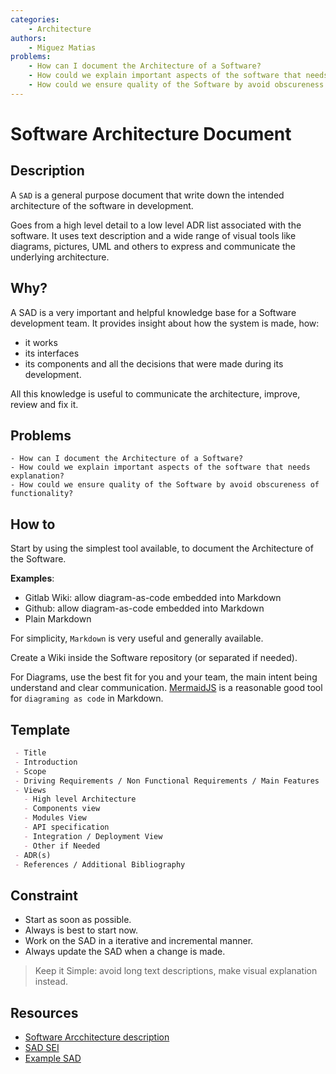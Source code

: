 ```yaml
---
categories:
    - Architecture
authors:
    - Miguez Matias
problems: 
    - How can I document the Architecture of a Software?
    - How could we explain important aspects of the software that needs explanation?
    - How could we ensure quality of the Software by avoid obscureness of functionality?
---
```


# Software Architecture Document
## Description
A `SAD` is a general purpose document that write down the intended architecture of the software in development. 

Goes from a high level detail to a low level ADR list associated with the software. 
It uses text description and a wide range of visual tools like diagrams, pictures, UML and others to express and communicate the underlying architecture.

## Why?
A SAD is a very important and helpful knowledge base for a Software development team. 
It provides insight about how the system is made, how:
- it works
- its interfaces
- its components 
and all the decisions that were made during its development.

All this knowledge is useful to communicate the architecture, improve, review and fix it.

## Problems
    - How can I document the Architecture of a Software?
    - How could we explain important aspects of the software that needs explanation?
    - How could we ensure quality of the Software by avoid obscureness of functionality?

## How to
Start by using the simplest tool available, to document the Architecture of the Software. 

**Examples**:
 - Gitlab Wiki: allow diagram-as-code embedded into Markdown
 - Github: allow diagram-as-code embedded into Markdown
 - Plain Markdown

For simplicity, `Markdown` is very useful and generally available. 

Create a Wiki inside the Software repository (or separated if needed).

For Diagrams, use the best fit for you and your team, the main intent being understand and clear communication. [MermaidJS](https://mermaid-js.github.io/mermaid/#/) is a reasonable good tool for `diagraming as code` in Markdown.

## Template
```markdown    
 - Title
 - Introduction
 - Scope 
 - Driving Requirements / Non Functional Requirements / Main Features
 - Views
   - High level Architecture
   - Components view
   - Modules View
   - API specification
   - Integration / Deployment View
   - Other if Needed
 - ADR(s)
 - References / Additional Bibliography
```

## Constraint
- Start as soon as possible. 
- Always is best to start now. 
- Work on the SAD in a iterative and incremental manner.
- Always update the SAD when a change is made.

> Keep it Simple: avoid long text descriptions, make visual explanation instead.

## Resources
 - [Software Arcchitecture description](https://en.wikipedia.org/wiki/Software_architecture_description)
 - [SAD SEI](https://wiki.sei.cmu.edu/confluence/display/SAD/Main+Page)
 - [Example SAD](https://github.com/jorgevgut/airquality-mx/wiki/High-level-System-Design)